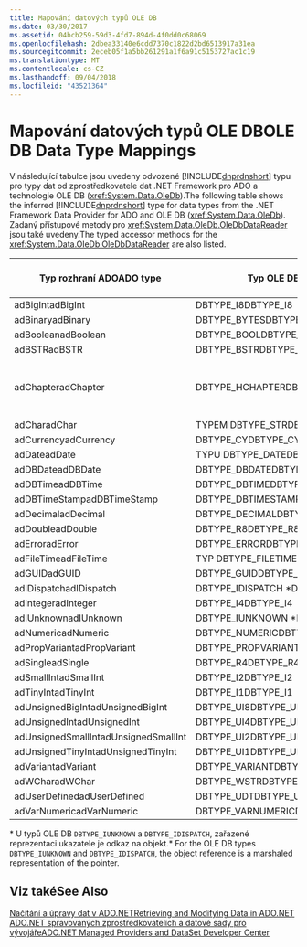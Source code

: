 ```yaml
---
title: Mapování datových typů OLE DB
ms.date: 03/30/2017
ms.assetid: 04bcb259-59d3-4fd7-894d-4f0dd0c68069
ms.openlocfilehash: 2dbea33140e6cdd7370c1822d2bd6513917a31ea
ms.sourcegitcommit: 2eceb05f1a5bb261291a1f6a91c5153727ac1c19
ms.translationtype: MT
ms.contentlocale: cs-CZ
ms.lasthandoff: 09/04/2018
ms.locfileid: "43521364"
---
```

# <a name="ole-db-data-type-mappings"></a><span data-ttu-id="62d03-102">Mapování datových typů OLE DB</span><span class="sxs-lookup"><span data-stu-id="62d03-102">OLE DB Data Type Mappings</span></span>
<span data-ttu-id="62d03-103">V následující tabulce jsou uvedeny odvozené [!INCLUDE[dnprdnshort](../../../../includes/dnprdnshort-md.md)] typu pro typy dat od zprostředkovatele dat .NET Framework pro ADO a technologie OLE DB (<xref:System.Data.OleDb>).</span><span class="sxs-lookup"><span data-stu-id="62d03-103">The following table shows the inferred [!INCLUDE[dnprdnshort](../../../../includes/dnprdnshort-md.md)] type for data types from the .NET Framework Data Provider for ADO and OLE DB (<xref:System.Data.OleDb>).</span></span> <span data-ttu-id="62d03-104">Zadaný přístupové metody pro <xref:System.Data.OleDb.OleDbDataReader> jsou také uvedeny.</span><span class="sxs-lookup"><span data-stu-id="62d03-104">The typed accessor methods for the <xref:System.Data.OleDb.OleDbDataReader> are also listed.</span></span>  
  
|<span data-ttu-id="62d03-105">Typ rozhraní ADO</span><span class="sxs-lookup"><span data-stu-id="62d03-105">ADO type</span></span>|<span data-ttu-id="62d03-106">Typ OLE DB</span><span class="sxs-lookup"><span data-stu-id="62d03-106">OLE DB type</span></span>|[!INCLUDE[dnprdnshort](../../../../includes/dnprdnshort-md.md)]<span data-ttu-id="62d03-107"> Typ</span><span class="sxs-lookup"><span data-stu-id="62d03-107"> type</span></span>|[!INCLUDE[dnprdnshort](../../../../includes/dnprdnshort-md.md)]<span data-ttu-id="62d03-108"> Zadaný přístupový objekt</span><span class="sxs-lookup"><span data-stu-id="62d03-108"> typed accessor</span></span>|  
|--------------|-----------------|----------------------------------------------------------------------|--------------------------------------------------------------------------------|  
|<span data-ttu-id="62d03-109">adBigInt</span><span class="sxs-lookup"><span data-stu-id="62d03-109">adBigInt</span></span>|<span data-ttu-id="62d03-110">DBTYPE_I8</span><span class="sxs-lookup"><span data-stu-id="62d03-110">DBTYPE_I8</span></span>|<span data-ttu-id="62d03-111">Int64</span><span class="sxs-lookup"><span data-stu-id="62d03-111">Int64</span></span>|<span data-ttu-id="62d03-112">GetInt64()</span><span class="sxs-lookup"><span data-stu-id="62d03-112">GetInt64()</span></span>|  
|<span data-ttu-id="62d03-113">adBinary</span><span class="sxs-lookup"><span data-stu-id="62d03-113">adBinary</span></span>|<span data-ttu-id="62d03-114">DBTYPE_BYTES</span><span class="sxs-lookup"><span data-stu-id="62d03-114">DBTYPE_BYTES</span></span>|<span data-ttu-id="62d03-115">Byte]</span><span class="sxs-lookup"><span data-stu-id="62d03-115">Byte[]</span></span>|<span data-ttu-id="62d03-116">GetBytes()</span><span class="sxs-lookup"><span data-stu-id="62d03-116">GetBytes()</span></span>|  
|<span data-ttu-id="62d03-117">adBoolean</span><span class="sxs-lookup"><span data-stu-id="62d03-117">adBoolean</span></span>|<span data-ttu-id="62d03-118">DBTYPE_BOOL</span><span class="sxs-lookup"><span data-stu-id="62d03-118">DBTYPE_BOOL</span></span>|<span data-ttu-id="62d03-119">Boolean</span><span class="sxs-lookup"><span data-stu-id="62d03-119">Boolean</span></span>|<span data-ttu-id="62d03-120">GetBoolean()</span><span class="sxs-lookup"><span data-stu-id="62d03-120">GetBoolean()</span></span>|  
|<span data-ttu-id="62d03-121">adBSTR</span><span class="sxs-lookup"><span data-stu-id="62d03-121">adBSTR</span></span>|<span data-ttu-id="62d03-122">DBTYPE_BSTR</span><span class="sxs-lookup"><span data-stu-id="62d03-122">DBTYPE_BSTR</span></span>|<span data-ttu-id="62d03-123">String</span><span class="sxs-lookup"><span data-stu-id="62d03-123">String</span></span>|<span data-ttu-id="62d03-124">GetString()</span><span class="sxs-lookup"><span data-stu-id="62d03-124">GetString()</span></span>|  
|<span data-ttu-id="62d03-125">adChapter</span><span class="sxs-lookup"><span data-stu-id="62d03-125">adChapter</span></span>|<span data-ttu-id="62d03-126">DBTYPE_HCHAPTER</span><span class="sxs-lookup"><span data-stu-id="62d03-126">DBTYPE_HCHAPTER</span></span>|<span data-ttu-id="62d03-127">Podporují `DataReader`.</span><span class="sxs-lookup"><span data-stu-id="62d03-127">Supported through the `DataReader`.</span></span> <span data-ttu-id="62d03-128">Zobrazit [načítání dat pomocí čtečky dat](../../../../docs/framework/data/adonet/retrieving-data-using-a-datareader.md).</span><span class="sxs-lookup"><span data-stu-id="62d03-128">See [Retrieving Data Using a DataReader](../../../../docs/framework/data/adonet/retrieving-data-using-a-datareader.md).</span></span>|<span data-ttu-id="62d03-129">Funkce GetValue()</span><span class="sxs-lookup"><span data-stu-id="62d03-129">GetValue()</span></span>|  
|<span data-ttu-id="62d03-130">adChar</span><span class="sxs-lookup"><span data-stu-id="62d03-130">adChar</span></span>|<span data-ttu-id="62d03-131">TYPEM DBTYPE_STR</span><span class="sxs-lookup"><span data-stu-id="62d03-131">DBTYPE_STR</span></span>|<span data-ttu-id="62d03-132">String</span><span class="sxs-lookup"><span data-stu-id="62d03-132">String</span></span>|<span data-ttu-id="62d03-133">GetString()</span><span class="sxs-lookup"><span data-stu-id="62d03-133">GetString()</span></span>|  
|<span data-ttu-id="62d03-134">adCurrency</span><span class="sxs-lookup"><span data-stu-id="62d03-134">adCurrency</span></span>|<span data-ttu-id="62d03-135">DBTYPE_CY</span><span class="sxs-lookup"><span data-stu-id="62d03-135">DBTYPE_CY</span></span>|<span data-ttu-id="62d03-136">Desetinné číslo</span><span class="sxs-lookup"><span data-stu-id="62d03-136">Decimal</span></span>|<span data-ttu-id="62d03-137">GetDecimal()</span><span class="sxs-lookup"><span data-stu-id="62d03-137">GetDecimal()</span></span>|  
|<span data-ttu-id="62d03-138">adDate</span><span class="sxs-lookup"><span data-stu-id="62d03-138">adDate</span></span>|<span data-ttu-id="62d03-139">TYPU DBTYPE_DATE</span><span class="sxs-lookup"><span data-stu-id="62d03-139">DBTYPE_DATE</span></span>|<span data-ttu-id="62d03-140">DateTime</span><span class="sxs-lookup"><span data-stu-id="62d03-140">DateTime</span></span>|<span data-ttu-id="62d03-141">GetDateTime()</span><span class="sxs-lookup"><span data-stu-id="62d03-141">GetDateTime()</span></span>|  
|<span data-ttu-id="62d03-142">adDBDate</span><span class="sxs-lookup"><span data-stu-id="62d03-142">adDBDate</span></span>|<span data-ttu-id="62d03-143">DBTYPE_DBDATE</span><span class="sxs-lookup"><span data-stu-id="62d03-143">DBTYPE_DBDATE</span></span>|<span data-ttu-id="62d03-144">DateTime</span><span class="sxs-lookup"><span data-stu-id="62d03-144">DateTime</span></span>|<span data-ttu-id="62d03-145">GetDateTime()</span><span class="sxs-lookup"><span data-stu-id="62d03-145">GetDateTime()</span></span>|  
|<span data-ttu-id="62d03-146">adDBTime</span><span class="sxs-lookup"><span data-stu-id="62d03-146">adDBTime</span></span>|<span data-ttu-id="62d03-147">DBTYPE_DBTIME</span><span class="sxs-lookup"><span data-stu-id="62d03-147">DBTYPE_DBTIME</span></span>|<span data-ttu-id="62d03-148">DateTime</span><span class="sxs-lookup"><span data-stu-id="62d03-148">DateTime</span></span>|<span data-ttu-id="62d03-149">GetDateTime()</span><span class="sxs-lookup"><span data-stu-id="62d03-149">GetDateTime()</span></span>|  
|<span data-ttu-id="62d03-150">adDBTimeStamp</span><span class="sxs-lookup"><span data-stu-id="62d03-150">adDBTimeStamp</span></span>|<span data-ttu-id="62d03-151">DBTYPE_DBTIMESTAMP</span><span class="sxs-lookup"><span data-stu-id="62d03-151">DBTYPE_DBTIMESTAMP</span></span>|<span data-ttu-id="62d03-152">DateTime</span><span class="sxs-lookup"><span data-stu-id="62d03-152">DateTime</span></span>|<span data-ttu-id="62d03-153">GetDateTime()</span><span class="sxs-lookup"><span data-stu-id="62d03-153">GetDateTime()</span></span>|  
|<span data-ttu-id="62d03-154">adDecimal</span><span class="sxs-lookup"><span data-stu-id="62d03-154">adDecimal</span></span>|<span data-ttu-id="62d03-155">DBTYPE_DECIMAL</span><span class="sxs-lookup"><span data-stu-id="62d03-155">DBTYPE_DECIMAL</span></span>|<span data-ttu-id="62d03-156">Desetinné číslo</span><span class="sxs-lookup"><span data-stu-id="62d03-156">Decimal</span></span>|<span data-ttu-id="62d03-157">GetDecimal()</span><span class="sxs-lookup"><span data-stu-id="62d03-157">GetDecimal()</span></span>|  
|<span data-ttu-id="62d03-158">adDouble</span><span class="sxs-lookup"><span data-stu-id="62d03-158">adDouble</span></span>|<span data-ttu-id="62d03-159">DBTYPE_R8</span><span class="sxs-lookup"><span data-stu-id="62d03-159">DBTYPE_R8</span></span>|<span data-ttu-id="62d03-160">Double</span><span class="sxs-lookup"><span data-stu-id="62d03-160">Double</span></span>|<span data-ttu-id="62d03-161">GetDouble()</span><span class="sxs-lookup"><span data-stu-id="62d03-161">GetDouble()</span></span>|  
|<span data-ttu-id="62d03-162">adError</span><span class="sxs-lookup"><span data-stu-id="62d03-162">adError</span></span>|<span data-ttu-id="62d03-163">DBTYPE_ERROR</span><span class="sxs-lookup"><span data-stu-id="62d03-163">DBTYPE_ERROR</span></span>|<span data-ttu-id="62d03-164">ExternalException</span><span class="sxs-lookup"><span data-stu-id="62d03-164">ExternalException</span></span>|<span data-ttu-id="62d03-165">Funkce GetValue()</span><span class="sxs-lookup"><span data-stu-id="62d03-165">GetValue()</span></span>|  
|<span data-ttu-id="62d03-166">adFileTime</span><span class="sxs-lookup"><span data-stu-id="62d03-166">adFileTime</span></span>|<span data-ttu-id="62d03-167">TYP DBTYPE_FILETIME</span><span class="sxs-lookup"><span data-stu-id="62d03-167">DBTYPE_FILETIME</span></span>|<span data-ttu-id="62d03-168">DateTime</span><span class="sxs-lookup"><span data-stu-id="62d03-168">DateTime</span></span>|<span data-ttu-id="62d03-169">GetDateTime()</span><span class="sxs-lookup"><span data-stu-id="62d03-169">GetDateTime()</span></span>|  
|<span data-ttu-id="62d03-170">adGUID</span><span class="sxs-lookup"><span data-stu-id="62d03-170">adGUID</span></span>|<span data-ttu-id="62d03-171">DBTYPE_GUID</span><span class="sxs-lookup"><span data-stu-id="62d03-171">DBTYPE_GUID</span></span>|<span data-ttu-id="62d03-172">identifikátor GUID</span><span class="sxs-lookup"><span data-stu-id="62d03-172">Guid</span></span>|<span data-ttu-id="62d03-173">GetGuid()</span><span class="sxs-lookup"><span data-stu-id="62d03-173">GetGuid()</span></span>|  
|<span data-ttu-id="62d03-174">adIDispatch</span><span class="sxs-lookup"><span data-stu-id="62d03-174">adIDispatch</span></span>|<span data-ttu-id="62d03-175">DBTYPE_IDISPATCH \*</span><span class="sxs-lookup"><span data-stu-id="62d03-175">DBTYPE_IDISPATCH \*</span></span>|<span data-ttu-id="62d03-176">Objekt</span><span class="sxs-lookup"><span data-stu-id="62d03-176">Object</span></span>|<span data-ttu-id="62d03-177">Funkce GetValue()</span><span class="sxs-lookup"><span data-stu-id="62d03-177">GetValue()</span></span>|  
|<span data-ttu-id="62d03-178">adInteger</span><span class="sxs-lookup"><span data-stu-id="62d03-178">adInteger</span></span>|<span data-ttu-id="62d03-179">DBTYPE_I4</span><span class="sxs-lookup"><span data-stu-id="62d03-179">DBTYPE_I4</span></span>|<span data-ttu-id="62d03-180">Int32</span><span class="sxs-lookup"><span data-stu-id="62d03-180">Int32</span></span>|<span data-ttu-id="62d03-181">GetInt32()</span><span class="sxs-lookup"><span data-stu-id="62d03-181">GetInt32()</span></span>|  
|<span data-ttu-id="62d03-182">adIUnknown</span><span class="sxs-lookup"><span data-stu-id="62d03-182">adIUnknown</span></span>|<span data-ttu-id="62d03-183">DBTYPE_IUNKNOWN \*</span><span class="sxs-lookup"><span data-stu-id="62d03-183">DBTYPE_IUNKNOWN \*</span></span>|<span data-ttu-id="62d03-184">Objekt</span><span class="sxs-lookup"><span data-stu-id="62d03-184">Object</span></span>|<span data-ttu-id="62d03-185">Funkce GetValue()</span><span class="sxs-lookup"><span data-stu-id="62d03-185">GetValue()</span></span>|  
|<span data-ttu-id="62d03-186">adNumeric</span><span class="sxs-lookup"><span data-stu-id="62d03-186">adNumeric</span></span>|<span data-ttu-id="62d03-187">DBTYPE_NUMERIC</span><span class="sxs-lookup"><span data-stu-id="62d03-187">DBTYPE_NUMERIC</span></span>|<span data-ttu-id="62d03-188">Desetinné číslo</span><span class="sxs-lookup"><span data-stu-id="62d03-188">Decimal</span></span>|<span data-ttu-id="62d03-189">GetDecimal()</span><span class="sxs-lookup"><span data-stu-id="62d03-189">GetDecimal()</span></span>|  
|<span data-ttu-id="62d03-190">adPropVariant</span><span class="sxs-lookup"><span data-stu-id="62d03-190">adPropVariant</span></span>|<span data-ttu-id="62d03-191">DBTYPE_PROPVARIANT</span><span class="sxs-lookup"><span data-stu-id="62d03-191">DBTYPE_PROPVARIANT</span></span>|<span data-ttu-id="62d03-192">Objekt</span><span class="sxs-lookup"><span data-stu-id="62d03-192">Object</span></span>|<span data-ttu-id="62d03-193">Funkce GetValue()</span><span class="sxs-lookup"><span data-stu-id="62d03-193">GetValue()</span></span>|  
|<span data-ttu-id="62d03-194">adSingle</span><span class="sxs-lookup"><span data-stu-id="62d03-194">adSingle</span></span>|<span data-ttu-id="62d03-195">DBTYPE_R4</span><span class="sxs-lookup"><span data-stu-id="62d03-195">DBTYPE_R4</span></span>|<span data-ttu-id="62d03-196">Single</span><span class="sxs-lookup"><span data-stu-id="62d03-196">Single</span></span>|<span data-ttu-id="62d03-197">GetFloat()</span><span class="sxs-lookup"><span data-stu-id="62d03-197">GetFloat()</span></span>|  
|<span data-ttu-id="62d03-198">adSmallInt</span><span class="sxs-lookup"><span data-stu-id="62d03-198">adSmallInt</span></span>|<span data-ttu-id="62d03-199">DBTYPE_I2</span><span class="sxs-lookup"><span data-stu-id="62d03-199">DBTYPE_I2</span></span>|<span data-ttu-id="62d03-200">Int16</span><span class="sxs-lookup"><span data-stu-id="62d03-200">Int16</span></span>|<span data-ttu-id="62d03-201">GetInt16()</span><span class="sxs-lookup"><span data-stu-id="62d03-201">GetInt16()</span></span>|  
|<span data-ttu-id="62d03-202">adTinyInt</span><span class="sxs-lookup"><span data-stu-id="62d03-202">adTinyInt</span></span>|<span data-ttu-id="62d03-203">DBTYPE_I1</span><span class="sxs-lookup"><span data-stu-id="62d03-203">DBTYPE_I1</span></span>|<span data-ttu-id="62d03-204">Byte</span><span class="sxs-lookup"><span data-stu-id="62d03-204">Byte</span></span>|<span data-ttu-id="62d03-205">GetByte()</span><span class="sxs-lookup"><span data-stu-id="62d03-205">GetByte()</span></span>|  
|<span data-ttu-id="62d03-206">adUnsignedBigInt</span><span class="sxs-lookup"><span data-stu-id="62d03-206">adUnsignedBigInt</span></span>|<span data-ttu-id="62d03-207">DBTYPE_UI8</span><span class="sxs-lookup"><span data-stu-id="62d03-207">DBTYPE_UI8</span></span>|<span data-ttu-id="62d03-208">UInt64</span><span class="sxs-lookup"><span data-stu-id="62d03-208">UInt64</span></span>|<span data-ttu-id="62d03-209">Funkce GetValue()</span><span class="sxs-lookup"><span data-stu-id="62d03-209">GetValue()</span></span>|  
|<span data-ttu-id="62d03-210">adUnsignedInt</span><span class="sxs-lookup"><span data-stu-id="62d03-210">adUnsignedInt</span></span>|<span data-ttu-id="62d03-211">DBTYPE_UI4</span><span class="sxs-lookup"><span data-stu-id="62d03-211">DBTYPE_UI4</span></span>|<span data-ttu-id="62d03-212">UInt32</span><span class="sxs-lookup"><span data-stu-id="62d03-212">UInt32</span></span>|<span data-ttu-id="62d03-213">Funkce GetValue()</span><span class="sxs-lookup"><span data-stu-id="62d03-213">GetValue()</span></span>|  
|<span data-ttu-id="62d03-214">adUnsignedSmallInt</span><span class="sxs-lookup"><span data-stu-id="62d03-214">adUnsignedSmallInt</span></span>|<span data-ttu-id="62d03-215">DBTYPE_UI2</span><span class="sxs-lookup"><span data-stu-id="62d03-215">DBTYPE_UI2</span></span>|<span data-ttu-id="62d03-216">UInt16</span><span class="sxs-lookup"><span data-stu-id="62d03-216">UInt16</span></span>|<span data-ttu-id="62d03-217">Funkce GetValue()</span><span class="sxs-lookup"><span data-stu-id="62d03-217">GetValue()</span></span>|  
|<span data-ttu-id="62d03-218">adUnsignedTinyInt</span><span class="sxs-lookup"><span data-stu-id="62d03-218">adUnsignedTinyInt</span></span>|<span data-ttu-id="62d03-219">DBTYPE_UI1</span><span class="sxs-lookup"><span data-stu-id="62d03-219">DBTYPE_UI1</span></span>|<span data-ttu-id="62d03-220">Byte</span><span class="sxs-lookup"><span data-stu-id="62d03-220">Byte</span></span>|<span data-ttu-id="62d03-221">GetByte()</span><span class="sxs-lookup"><span data-stu-id="62d03-221">GetByte()</span></span>|  
|<span data-ttu-id="62d03-222">adVariant</span><span class="sxs-lookup"><span data-stu-id="62d03-222">adVariant</span></span>|<span data-ttu-id="62d03-223">DBTYPE_VARIANT</span><span class="sxs-lookup"><span data-stu-id="62d03-223">DBTYPE_VARIANT</span></span>|<span data-ttu-id="62d03-224">Objekt</span><span class="sxs-lookup"><span data-stu-id="62d03-224">Object</span></span>|<span data-ttu-id="62d03-225">Funkce GetValue()</span><span class="sxs-lookup"><span data-stu-id="62d03-225">GetValue()</span></span>|  
|<span data-ttu-id="62d03-226">adWChar</span><span class="sxs-lookup"><span data-stu-id="62d03-226">adWChar</span></span>|<span data-ttu-id="62d03-227">DBTYPE_WSTR</span><span class="sxs-lookup"><span data-stu-id="62d03-227">DBTYPE_WSTR</span></span>|<span data-ttu-id="62d03-228">String</span><span class="sxs-lookup"><span data-stu-id="62d03-228">String</span></span>|<span data-ttu-id="62d03-229">GetString()</span><span class="sxs-lookup"><span data-stu-id="62d03-229">GetString()</span></span>|  
|<span data-ttu-id="62d03-230">adUserDefined</span><span class="sxs-lookup"><span data-stu-id="62d03-230">adUserDefined</span></span>|<span data-ttu-id="62d03-231">DBTYPE_UDT</span><span class="sxs-lookup"><span data-stu-id="62d03-231">DBTYPE_UDT</span></span>|<span data-ttu-id="62d03-232">Nepodporuje se</span><span class="sxs-lookup"><span data-stu-id="62d03-232">not supported</span></span>||  
|<span data-ttu-id="62d03-233">adVarNumeric</span><span class="sxs-lookup"><span data-stu-id="62d03-233">adVarNumeric</span></span>|<span data-ttu-id="62d03-234">DBTYPE_VARNUMERIC</span><span class="sxs-lookup"><span data-stu-id="62d03-234">DBTYPE_VARNUMERIC</span></span>|<span data-ttu-id="62d03-235">Nepodporuje se</span><span class="sxs-lookup"><span data-stu-id="62d03-235">not supported</span></span>||  
  
 <span data-ttu-id="62d03-236">\* U typů OLE DB `DBTYPE_IUNKNOWN` a `DBTYPE_IDISPATCH`, zařazené reprezentaci ukazatele je odkaz na objekt.</span><span class="sxs-lookup"><span data-stu-id="62d03-236">\* For the OLE DB types `DBTYPE_IUNKNOWN` and `DBTYPE_IDISPATCH`, the object reference is a marshaled representation of the pointer.</span></span>  
  
## <a name="see-also"></a><span data-ttu-id="62d03-237">Viz také</span><span class="sxs-lookup"><span data-stu-id="62d03-237">See Also</span></span>  
 [<span data-ttu-id="62d03-238">Načítání a úpravy dat v ADO.NET</span><span class="sxs-lookup"><span data-stu-id="62d03-238">Retrieving and Modifying Data in ADO.NET</span></span>](../../../../docs/framework/data/adonet/retrieving-and-modifying-data.md)  
 [<span data-ttu-id="62d03-239">ADO.NET spravovaných zprostředkovatelích a datové sady pro vývojáře</span><span class="sxs-lookup"><span data-stu-id="62d03-239">ADO.NET Managed Providers and DataSet Developer Center</span></span>](https://go.microsoft.com/fwlink/?LinkId=217917)
